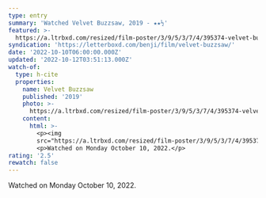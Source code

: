 ```yaml
---
type: entry
summary: 'Watched Velvet Buzzsaw, 2019 - ★★½'
featured: >-
  https://a.ltrbxd.com/resized/film-poster/3/9/5/3/7/4/395374-velvet-buzzsaw-0-600-0-900-crop.jpg?v=87d7a65728
syndication: 'https://letterboxd.com/benji/film/velvet-buzzsaw/'
date: '2022-10-10T06:00:00.000Z'
updated: '2022-10-12T03:51:13.000Z'
watch-of:
  type: h-cite
  properties:
    name: Velvet Buzzsaw
    published: '2019'
    photo: >-
      https://a.ltrbxd.com/resized/film-poster/3/9/5/3/7/4/395374-velvet-buzzsaw-0-600-0-900-crop.jpg?v=87d7a65728
    content:
      html: >-
        <p><img
        src="https://a.ltrbxd.com/resized/film-poster/3/9/5/3/7/4/395374-velvet-buzzsaw-0-600-0-900-crop.jpg?v=87d7a65728"/></p>
        <p>Watched on Monday October 10, 2022.</p>
rating: '2.5'
rewatch: false
---
```

Watched on Monday October 10, 2022.
